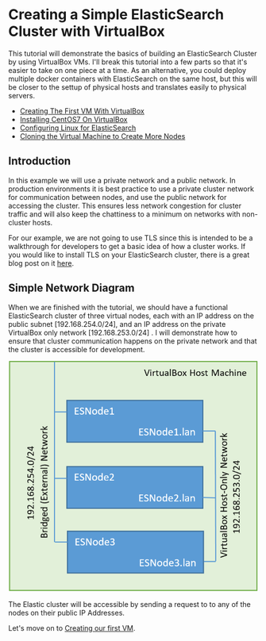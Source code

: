 # Creating a Simple ElasticSearch Cluster with VirtualBox

This tutorial will demonstrate the basics of building an ElasticSearch Cluster by using VirtualBox VMs.  I'll break this tutorial into a few parts so that it's easier to take on one piece at a time.  As an alternative, you could deploy multiple docker containers with ElasticSearch on the same host, but this will be closer to the settup of physical hosts and translates easily to physical servers.

* [Creating The First VM With VirtualBox](./VMConfig)
* [Installing CentOS7 On VirtualBox](./OSInstall)
* [Configuring Linux for ElasticSearch](./ElasticSearch)
* [Cloning the Virtual Machine to Create More Nodes](./Cloning)

## Introduction

In this example we will use a private network and a public network.  In production environments it is best practice to use a private cluster network for communication between nodes, and use the public network for accessing the cluster.  This ensures less network congestion for cluster traffic and will also keep the chattiness to a minimum on networks with non-cluster hosts.

For our example, we are not going to use TLS since this is intended to be a walkthrough for developers to get a basic idea of how a cluster works.  If you would like to install TLS on your ElasticSearch cluster, there is a great blog post on it [here](https://www.elastic.co/blog/tls-elastic-stack-elasticsearch-kibana-logstash-filebeat).


## Simple Network Diagram

When we are finished with the tutorial, we should have a functional ElasticSearch cluster of three virtual nodes, each with an IP address on the public subnet [192.168.254.0/24], and an IP address on the private VirtualBox only network [192.168.253.0/24] .  I will demonstrate how to ensure that cluster communication happens on the private network and that the cluster is accessible for development.

![Network Diagram](diagram.png)

The Elastic cluster will be accessible by sending a request to to any of the nodes on their public IP Addresses.

Let's move on to [Creating our first VM](./VMConfig).


